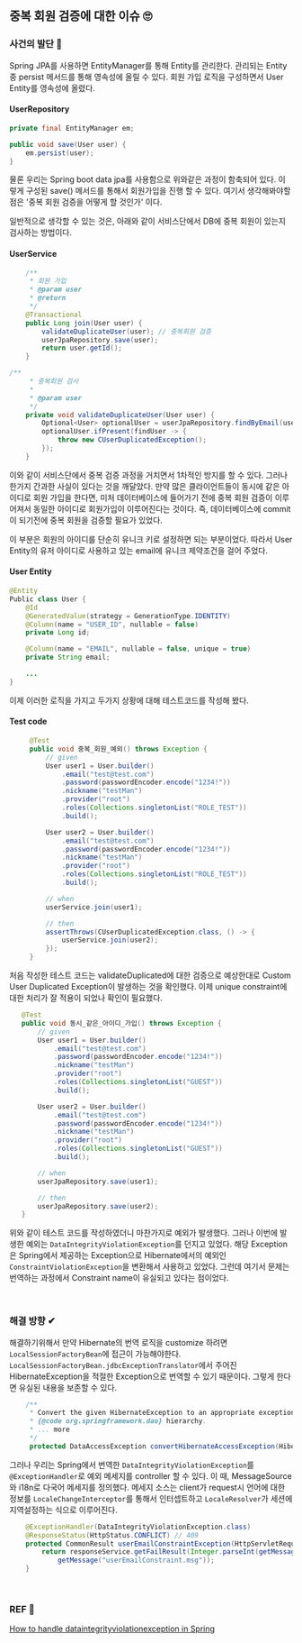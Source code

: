 ## 중복 회원 검증에 대한 이슈 🙄


### 사건의 발단 🤷
Spring JPA를 사용하면 EntityManager를 통해 Entity를 관리한다. 관리되는 Entity중 persist 메서드를 통해 영속성에 올릴 수 있다. 회원 가입 로직을 구성하면서 User Entity를 영속성에 올렸다.

#### UserRepository
``` java
private final EntityManager em;

public void save(User user) {
	em.persist(user);
}
```

물론 우리는 Spring boot data jpa를 사용함으로 위와같은 과정이 함축되어 있다. 이렇게 구성된 save() 메서드를 통해서 회원가입을 진행 할 수 있다. 여기서 생각해봐야할 점은 '중복 회원 검증을 어떻게 할 것인가' 이다.

일반적으로 생각할 수 있는 것은, 아래와 같이 서비스단에서 DB에 중복 회원이 있는지 검사하는 방법이다.


#### UserService

``` java
	/**
	 * 회원 가입
	 * @param user
	 * @return
	 */
	@Transactional
	public Long join(User user) {
		validateDuplicateUser(user); // 중복회원 검증
		userJpaRepository.save(user);
		return user.getId();
	}

/**
	 * 중복회원 검사
	 * 
	 * @param user
	 */
	private void validateDuplicateUser(User user) {
		Optional<User> optionalUser = userJpaRepository.findByEmail(user.getEmail());
		optionalUser.ifPresent(findUser -> {
			throw new CUserDuplicatedException();
		});
	}
```

이와 같이 서비스단에서 중복 검증 과정을 거치면서 1차적인 방지를 할 수 있다. 그러나 한가지 간과한 사실이 있다는 것을 깨달았다. 만약 많은 클라이언트들이 동시에 같은 아이디로 회원 가입을 한다면, 미처 데이터베이스에 들어가기 전에 중복 회원 검증이 이루어져서 동일한 아이디로 회원가입이 이루어진다는 것이다. 즉, 데이터베이스에 commit이 되기전에 중복 회원을 검증할 필요가 있었다.

이 부분은 회원의 아이디를 단순히 유니크 키로 설정하면 되는 부분이었다. 따라서 User Entity의 유저 아이디로 사용하고 있는 email에 유니크 제약조건을 걸어 주었다.

#### User Entity
``` java
@Entity
Public class User {
	@Id
	@GeneratedValue(strategy = GenerationType.IDENTITY)
	@Column(name = "USER_ID", nullable = false)
	private Long id;

	@Column(name = "EMAIL", nullable = false, unique = true)
	private String email;

	...
}
```

이제 이러한 로직을 가지고 두가지 상황에 대해 테스트코드를 작성해 봤다. 

#### Test code

``` java
	 @Test
	 public void 중복_회원_예외() throws Exception {
		 // given
		 User user1 = User.builder()
			 .email("test@test.com")
			 .password(passwordEncoder.encode("1234!"))
			 .nickname("testMan")
			 .provider("root")
			 .roles(Collections.singletonList("ROLE_TEST"))
			 .build();

		 User user2 = User.builder()
			 .email("test@test.com")
			 .password(passwordEncoder.encode("1234!"))
			 .nickname("testMan")
			 .provider("root")
			 .roles(Collections.singletonList("ROLE_TEST"))
			 .build();

		 // when
		 userService.join(user1);

		 // then
		 assertThrows(CUserDuplicatedException.class, () -> {
			 userService.join(user2);
		 });
	 }
```

처음 작성한 테스트 코드는 validateDuplicated에 대한 검증으로 예상한대로 Custom User Duplicated Exception이 발생하는 것을 확인했다. 이제 unique constraint에 대한 처리가 잘 적용이 되었나 확인이 필요했다.

 ``` java
 	@Test
	public void 동시_같은_아이디_가입() throws Exception {
		// given
		User user1 = User.builder()
			.email("test@test.com")
			.password(passwordEncoder.encode("1234!"))
			.nickname("testMan")
			.provider("root")
			.roles(Collections.singletonList("GUEST"))
			.build();

		User user2 = User.builder()
			.email("test@test.com")
			.password(passwordEncoder.encode("1234!"))
			.nickname("testMan")
			.provider("root")
			.roles(Collections.singletonList("GUEST"))
			.build();

		// when
		userJpaRepository.save(user1);

		// then
		userJpaRepository.save(user2);
	}
 ```

 위와 같이 테스트 코드를 작성하였더니 마찬가지로 예외가 발생했다. 그러나 이번에 발생한 예외는 `DataIntegrityViolationException`를 던지고 있었다. 해당 Exception은 Spring에서 제공하는 Exception으로 Hibernate에서의 예외인 `ConstraintViolationException`을 변환해서 사용하고 있었다. 그런데 여기서 문제는 번역하는 과정에서 Constraint name이 유실되고 있다는 점이었다.

 <br>

 ### 해결 방향 ✔

 해결하기위해서 만약 Hibernate의 번역 로직을 customize 하려면 `LocalSessionFactoryBean`에 접근이 가능해야한다. `LocalSessionFactoryBean.jdbcExceptionTranslator`에서 주어진 HibernateException을 적절한 Exception으로 번역할 수 있기 때문이다. 그렇게 한다면 유실된 내용을 보존할 수 있다.


``` java
	/**
	 * Convert the given HibernateException to an appropriate exception from the
	 * {@code org.springframework.dao} hierarchy.
	 * ... more
	 */ 
	 protected DataAccessException convertHibernateAccessException(HibernateException ex) {}
```

그러나 우리는 Spring에서 번역한  `DataIntegrityViolationException`를  `@ExceptionHandler`로 예외 메세지를 controller 할 수 있다. 이 때, MessageSource와 i18n로 다국어 메세지를 정의했다. 메세지 소스는 client가 request시 언어에 대한 정보를 `LocaleChangeInterceptor`를 통해서 인터셉트하고 `LocaleResolver`가 세션에 지역설정하는 식으로 이루어진다.

``` java
	@ExceptionHandler(DataIntegrityViolationException.class)
	@ResponseStatus(HttpStatus.CONFLICT) // 409
	protected CommonResult userEmailConstraintException(HttpServletRequest request, DataIntegrityViolationException e) {
		return responseService.getFailResult(Integer.parseInt(getMessage("userEmailConstraint.code")),
			getMessage("userEmailConstraint.msg"));
	}
```

<br>

### REF 📄
[How to handle dataintegrityviolationexception in Spring](https://stackoverflow.com/questions/2109476/how-to-handle-dataintegrityviolationexception-in-spring)